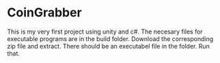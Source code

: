 # CoinGrabber
This is my very first project using unity and c#.
The necesary files for executable programs are in the build folder.
Download the corresponding zip file and extract. There should be an executabel file in the folder. Run that. 
